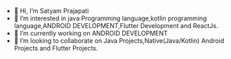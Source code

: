 - 👋 Hi, I’m Satyam Prajapati
- 👀 I’m interested in java Programming language,kotlin programming language,ANDROID DEVELOPMENT,Flutter Development and ReactJs.
- 🌱 I’m currently working on ANDROID DEVELOPMENT
- 💞️ I’m looking to collaborate on Java Projects,Native(Java/Kotlin) Android Projects and Flutter Projects.


<!---
satyampra73/satyampra73 is a ✨ special ✨ repository because its `README.md` (this file) appears on your GitHub profile.
You can click the Preview link to take a look at your changes.
--->
